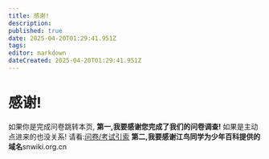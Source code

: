 ```yaml
---
title: 感谢!
description: 
published: true
date: 2025-04-20T01:29:41.951Z
tags: 
editor: markdown
dateCreated: 2025-04-20T01:29:41.951Z
---
```


# 感谢!
如果你是完成问卷跳转本页,
**第一,我要感谢您完成了我们的问卷调查!**
如果是主动点进来的也没关系!
请看:[问卷/考试引索](/zh/jxzddj-ks)
**第二,我要感谢江鸟同学为少年百科提供的域名**snwiki.org.cn